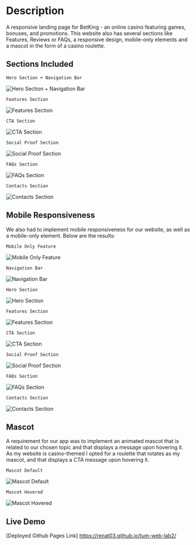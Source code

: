 # Description

A responsive landing page for BetKing - an online casino featuring games, bonuses, and promotions. This website also has several sections like Features, Reviews or FAQs, a responsive design, mobile-only elements and a mascot in the form of a casino roulette.

## Sections Included

`Hero Section + Navigation Bar`

![Hero Section + Navigation Bar](screenshots/hero.jpg)

`Features Section`

![Features Section](screenshots/features.jpg)

`CTA Section`

![CTA Section](screenshots/cta.jpg)

`Social Proof Section`

![Social Proof Section](screenshots/social-proof.jpg)

`FAQs Section`

![FAQs Section](screenshots/faqs.jpg)

`Contacts Section`

![Contacts Section](screenshots/contacts.jpg)

## Mobile Responsiveness

We also had to implement mobile responsiveness for our website, as well as a mobile-only element. Below are the results:

`Mobile Only Feature`

![Mobile Only Feature](screenshots/mobile-only.jpg)

`Navigation Bar`

![Navigation Bar](screenshots/mobile-navbar.jpg)

`Hero Section`

![Hero Section](screenshots/mobile-hero.jpg)

`Features Section`

![Features Section](screenshots/mobile-features.jpg)

`CTA Section`

![CTA Section](screenshots/mobile-cta.jpg)

`Social Proof Section`

![Social Proof Section](screenshots/mobile-social-proof.jpg)

`FAQs Section`

![FAQs Section](screenshots/mobile-faqs.jpg)

`Contacts Section`

![Contacts Section](screenshots/mobile-contacts.jpg)

## Mascot

A requirement for our app was to implement an animated mascot that is related to our chosen topic and that displays a message upon hovering it. As my website is casino-themed I opted for a roulette that rotates as my mascot, and that displays a CTA message upon hovering it.

`Mascot Default`

![Mascot Default](screenshots/mascot-default.jpg)

`Mascot Hovered`

![Mascot Hovered](screenshots/mascot-hovered.jpg)

## Live Demo

[Deployed Github Pages Link] https://renat03.github.io/tum-web-lab2/